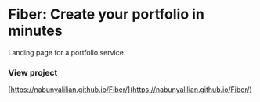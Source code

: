 
# Fiber: Create your portfolio in minutes

Landing page for a portfolio service.

### View project
[https://nabunyalilian.github.io/Fiber/](https://nabunyalilian.github.io/Fiber/)


